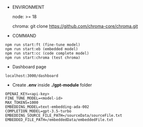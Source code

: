 - ENVIRONMENT

  node: >= 18

  chroma: git clone https://github.com/chroma-core/chroma.git

- COMMAND

```
npm run start:ft (fine-tune model)
npm run start:eb (embedded model)
npm run start:cc (code complete model)
npm run start:chroma (test chroma)
```

- Dashboard page

```
localhost:3000/dashboard
```

- Create **.env** inside **./gpt-module** folder

```
OPENAI_KEY=<api-key>
FINE_TUNE_MODEL=<model-id>
MAX_TOKENS=1000
EMBEDDING_MODEL=text-embedding-ada-002
COMPLETION_MODEL=gpt-3.5-turbo
EMBEDDING_SOURCE_FILE_PATH=/sourceData/sourceFile.txt
EMBEDDED_FILE_PATH=/embeddedData/embeddedFile.txt
```
